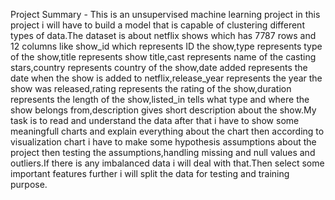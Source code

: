 Project Summary -
This is an unsupervised machine learning project in this project i will have to build a model that is capable of clustering different types of data.The dataset is about netflix shows which has 7787 rows and 12 columns like show_id which represents ID the show,type represents type of the show,title represents show title,cast represents name of the casting stars,country represents country of the show,date added represents the date when the show is added to netflix,release_year represents the year the show was released,rating represents the rating of the show,duration represents the length of the show,listed_in tells what type and where the show belongs from,description gives short description about the show.My task is to read and understand the data after that i have to show some meaningfull charts and explain everything about the chart then according to visualization chart i have to make some hypothesis assumptions about the project then testing the assumptions,handling missing and null values and outliers.If there is any imbalanced data i will deal with that.Then select some important features further i will split the data for testing and training purpose.
